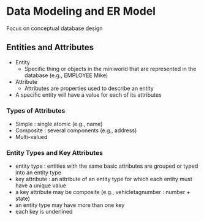 # Data Modeling and ER Model

Focus on conceptual database design

## Entities and Attributes

* Entity
  * Specific thing or objects in the miniworld that are represented in the database (e.g., EMPLOYEE Mike)
* Attribute
  * Attributes are properties used to describe an entity
* A specific entity will have a value for each of its attributes

### Types of Attributes

* Simple : single atomic (e.g., name)
* Composite : several components (e.g., address)
* Multi-valued

### Entity Types and Key Attributes

* entity type : entities with the same basic attributes are grouped or typed into an entity type
* key attribute : an attribute of an entity type for which each entity must have a unique value
* a key attribute may be composite (e.g., vehicletagnumber : number + state)
* an entity type may have more than one key
* each key is underlined

